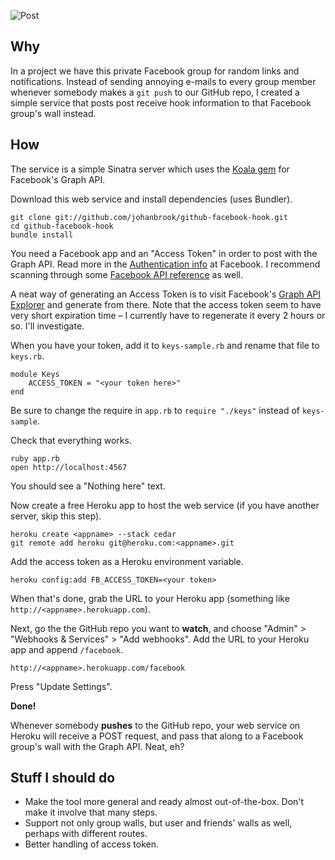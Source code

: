 ![Post](http://f.cl.ly/items/1Z0G1R2c3c2y1T0h1c0P/Sk%C3%A4rmavbild%202012-03-19%20kl.%2013.08.14.png)

## Why

In a project we have this private Facebook group for random links and notifications. Instead of sending annoying e-mails to every group member whenever somebody makes a `git push` to our GitHub repo, I created a simple service that posts post receive hook information to that Facebook group's wall instead.

## How

The service is a simple Sinatra server which uses the [Koala gem](https://github.com/arsduo/koala) for Facebook's Graph API.

Download this web service and install dependencies (uses Bundler).

	git clone git://github.com/johanbrook/github-facebook-hook.git
	cd github-facebook-hook
	bundle install

You need a Facebook app and an "Access Token" in order to post with the Graph API. Read more in the [Authentication info](http://developers.facebook.com/docs/authentication/#applogin) at Facebook. I recommend scanning through some [Facebook API reference](http://developers.facebook.com/docs/reference/api/) as well.

A neat way of generating an Access Token is to visit Facebook's [Graph API Explorer](http://developers.facebook.com/tools/explorer) and generate from there. Note that the access token seem to have very short expiration time – I currently have to regenerate it every 2 hours or so. I'll investigate.

When you have your token, add it to `keys-sample.rb` and rename that file to `keys.rb`.

	module Keys
		ACCESS_TOKEN = "<your token here>"
	end

Be sure to change the require in `app.rb` to `require "./keys"` instead of `keys-sample`.

Check that everything works.

	ruby app.rb
	open http://localhost:4567

You should see a "Nothing here" text.

Now create a free Heroku app to host the web service (if you have another server, skip this step).

	heroku create <appname> --stack cedar
	git remote add heroku git@heroku.com:<appname>.git

Add the access token as a Heroku environment variable.

	heroku config:add FB_ACCESS_TOKEN=<your token>

When that's done, grab the URL to your Heroku app (something like `http://<appname>.herokuapp.com`).

Next, go the the GitHub repo you want to **watch**, and choose "Admin" > "Webhooks & Services" > "Add webhooks". Add the URL to your Heroku app and append `/facebook`.

	http://<appname>.herokuapp.com/facebook

Press "Update Settings".

**Done!**

Whenever somebody **pushes** to the GitHub repo, your web service on Heroku will receive a POST request, and pass that along to a Facebook group's wall with the Graph API. Neat, eh?

## Stuff I should do

- Make the tool more general and ready almost out-of-the-box. Don't make it involve that many steps.
- Support not only group walls, but user and friends' walls as well, perhaps with different routes.
- Better handling of access token.
